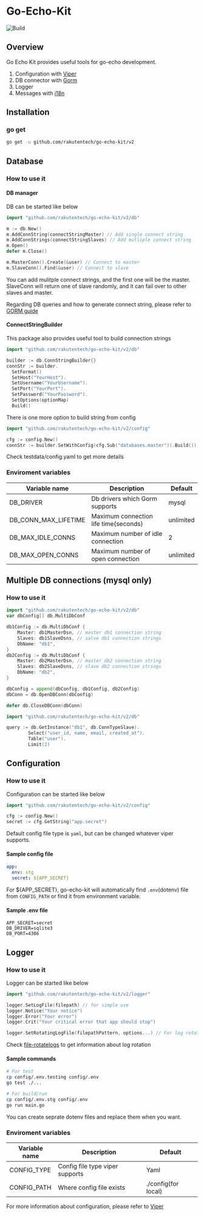 # Go-Echo-Kit

![Build](https://github.com/rakutentech/go-echo-kit/workflows/go-echo-kit/badge.svg)

## Overview
Go Echo Kit provides useful tools for go-echo development.

1. Configuration with [Viper](https://github.com/spf13/viper)
2. DB connector with [Gorm](https://gorm.io/gorm)
3. Logger
4. Messages with [i18n](https://github.com/nicksnyder/go-i18n)

## Installation
### go get
```bash
go get -u github.com/rakutentech/go-echo-kit/v2
```

## Database
### How to use it
#### DB manager
DB can be started like below
```go
import "github.com/rakutentech/go-echo-kit/v2/db"

m := db.New()
m.AddConnString(connectStringMaster) // Add single connect string
m.AddConnStrings(connectStringSlaves) // Add mutliple connect string
m.Open()
defer m.Close()

m.MasterConn().Create(&user) // Connect to master
m.SlaveConn().Find(&user) // Connect to slave
```
You can add mulitple connect strings, and the first one will be the master.
SlaveConn will return one of slave randomly, and it can fail over to other slaves and master.

Regarding DB queries and how to generate connect string, please refer to [GORM guide](http://gorm.io/docs/index.html)

#### ConnectStringBuilder
This package also provides useful tool to build connection strings
```go
import "github.com/rakutentech/go-echo-kit/v2/db"

builder := db.ConnStringBuilder{}
connStr := builder.
  SetFormat()
  SetHost("YourHost").
  SetUsername("YourUsername").
  SetPort("YourPort").
  SetPassword("YourPassword").
  SetOptions(optionMap)
  Build()
```
There is one more option to build string from config

```go
import "github.com/rakutentech/go-echo-kit/v2/config"

cfg := config.New()
connStr := builder.SetWithConfig(cfg.Sub("databases.master")).Build())
```
Check testdata/config.yaml to get more details


### Enviroment variables
| Variable name        | Description                                | Default     |
| -----------          | -----------                                | ----------- |
| DB_DRIVER            | Db drivers which Gorm supports             | mysql       |
| DB_CONN_MAX_LIFETIME | Maximum connection life time(seconds)      | unlimited   |
| DB_MAX_IDLE_CONNS    | Maximum number of idle connection          | 2           |
| DB_MAX_OPEN_CONNS    | Maximum number of open connection          | unlimited   |

## Multiple DB connections (mysql only)
### How to use it
```go
import "github.com/rakutentech/go-echo-kit/v2/db"
var dbConfig[] db.MultiDbConf

db1Config := db.MultiDbConf {
    Master: db1MasterDsn, // master db1 connection string
    Slaves: db1SlaveDsns, // salve db1 connection strings
    DbName: "db1",
}
db2Config := db.MultiDbConf {
    Master: db2MasterDsn, // master db2 connection string
    Slaves: db2SlaveDsns, // slave db2 connection strings
    DbName: "db2",
}

dbConfig = append(dbConfig, db1Config, db2Config)
dbConn = db.OpenDBConn(dbConfig)

defer db.CloseDBConn(dbConn)
```
```go
import "github.com/rakutentech/go-echo-kit/v2/db"

query := db.GetInstance("db1", db.ConnTypeSlave).
		Select("user_id, name, email, created_at").
		Table("user").
		Limit(2)
```

## Configuration
### How to use it
Configuration can be started like below
```go
import "github.com/rakutentech/go-echo-kit/v2/config"

cfg := config.New()
secret := cfg.GetString("app.secret")
```
Default config file type is `yaml`, but can be changed whatever viper supports.

#### Sample config file
```yaml
app:
  env: stg
  secret: ${APP_SECRET}
```
For ${APP_SECRET}, go-echo-kit will automatically find `.env`(dotenv) file from `CONFIG_PATH` or find it from environment variable.

#### Sample .env file
```
APP_SECRET=secret
DB_DRIVER=sqlite3
DB_PORT=4306
```

## Logger
### How to use it
Logger can be started like below
```go
import "github.com/rakutentech/go-echo-kit/v2/logger"

logger.SetLogFile(filepath) // for simple use
logger.Notice("Your notice")
logger.Error("Your error")
logger.Crit("Your critical error that app should stop")

logger.SetRotatingLogFile(filepathPattern, options...) // For log rotation
```
Check [file-rotatelogs](https://github.com/lestrrat-go/file-rotatelogs) to get information about log rotation

#### Sample commands
```sh
# For test
cp config/.env.testing config/.env
go test ./...

# For build/run
cp config/.env.stg config/.env
go run main.go
```
You can create seprate dotenv files and replace them when you want.

### Enviroment variables
| Variable name      | Description                       | Default                     |
| -----------        | -----------                       | -----------                 |
| CONFIG_TYPE        | Config file type viper supports   | Yaml                        |
| CONFIG_PATH        | Where config file exists          | ./config(for local)         |

For more information about configuration, please refer to [Viper](https://github.com/spf13/viper)
